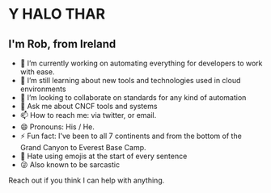 # Y HALO THAR

## I'm Rob, from Ireland

- 🔭 I’m currently working on automating everything for developers to work with ease.
- 🌱 I’m still learning about new tools and technologies used in cloud environments
- 👯 I’m looking to collaborate on standards for any kind of automation
- 💬 Ask me about CNCF tools and systems
- 📫 How to reach me: via twitter, or email.
- 😄 Pronouns: His / He.
- ⚡ Fun fact: I've been to all 7 continents and from the bottom of the Grand Canyon to Everest Base Camp.
- 💩 Hate using emojis at the start of every sentence
- 😜 Also known to be sarcastic

Reach out if you think I can help with anything.

